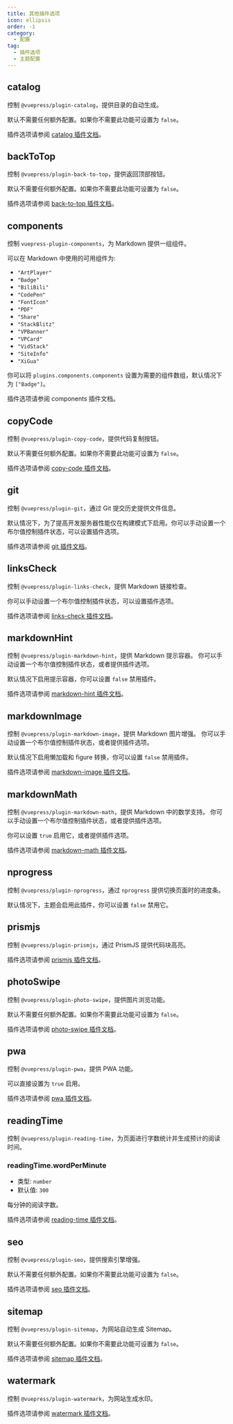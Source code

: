 ```yaml
---
title: 其他插件选项
icon: ellipsis
order: -1
category:
  - 配置
tag:
  - 插件选项
  - 主题配置
---
```


## catalog <Badge text="默认启用" />

控制 `@vuepress/plugin-catalog`，提供目录的自动生成。

默认不需要任何额外配置。如果你不需要此功能可设置为 `false`。

插件选项请参阅 [catalog 插件文档][catalog-config]。

## backToTop <Badge text="默认启用" />

控制 `@vuepress/plugin-back-to-top`，提供返回顶部按钮。

默认不需要任何额外配置。如果你不需要此功能可设置为 `false`。

插件选项请参阅 [back-to-top 插件文档][back-to-top-config]。

## components

控制 `vuepress-plugin-components`，为 Markdown 提供一组组件。

可以在 Markdown 中使用的可用组件为:

- `"ArtPlayer"`
- `"Badge"`
- `"BiliBili"`
- `"CodePen"`
- `"FontIcon"`
- `"PDF"`
- `"Share"`
- `"StackBlitz"`
- `"VPBanner"`
- `"VPCard"`
- `"VidStack"`
- `"SiteInfo"`
- `"XiGua"`

你可以将 `plugins.components.components` 设置为需要的组件数组，默认情况下为 `["Badge"]`。

插件选项请参阅 <ProjectLink name="components" path="/zh/config.html">components 插件文档</ProjectLink>。

## copyCode <Badge text="默认启用" />

控制 `@vuepress/plugin-copy-code`，提供代码复制按钮。

默认不需要任何额外配置。如果你不需要此功能可设置为 `false`。

插件选项请参阅 [copy-code 插件文档][copy-code-config]。

## git <Badge text="默认仅限构建模式" />

控制 `@vuepress/plugin-git`，通过 Git 提交历史提供文件信息。

默认情况下，为了提高开发服务器性能仅在构建模式下启用。你可以手动设置一个布尔值控制插件状态，可以设置插件选项。

插件选项请参阅 [git 插件文档][git-config]。

## linksCheck <Badge text="默认启用" />

控制 `@vuepress/plugin-links-check`，提供 Markdown 链接检查。

你可以手动设置一个布尔值控制插件状态，可以设置插件选项。

插件选项请参阅 [links-check 插件文档][links-check-config]。

## markdownHint <Badge text="默认启用" />

控制 `@vuepress/plugin-markdown-hint`，提供 Markdown 提示容器。 你可以手动设置一个布尔值控制插件状态，或者提供插件选项。

默认情况下启用提示容器，你可以设置 `false` 禁用插件。

插件选项请参阅 [markdown-hint 插件文档][markdown-hint-config]。

## markdownImage <Badge text="默认启用" />

控制 `@vuepress/plugin-markdown-image`，提供 Markdown 图片增强。 你可以手动设置一个布尔值控制插件状态，或者提供插件选项。

默认情况下启用懒加载和 figure 转换，你可以设置 `false` 禁用插件。

插件选项请参阅 [markdown-image 插件文档][markdown-image-config]。

## markdownMath

控制 `@vuepress/plugin-markdown-math`，提供 Markdown 中的数学支持。 你可以手动设置一个布尔值控制插件状态，或者提供插件选项。

你可以设置 `true` 启用它，或者提供插件选项。

插件选项请参阅 [markdown-math 插件文档][markdown-math-config]。

## nprogress <Badge text="默认启用" />

控制 `@vuepress/plugin-nprogress`，通过 `nprogress` 提供切换页面时的进度条。

默认情况下，主题会启用此插件，你可以设置 `false` 禁用它。

## prismjs

控制 `@vuepress/plugin-prismjs`，通过 PrismJS 提供代码块高亮。

插件选项请参阅 [prismjs 插件文档][prismjs-config]。

## photoSwipe <Badge text="默认启用" />

控制 `@vuepress/plugin-photo-swipe`，提供图片浏览功能。

默认不需要任何额外配置。如果你不需要此功能可设置为 `false`。

插件选项请参阅 [photo-swipe 插件文档][photo-swipe-config]。

## pwa

控制 `@vuepress/plugin-pwa`，提供 PWA 功能。

可以直接设置为 `true` 启用。

插件选项请参阅 [pwa 插件文档][pwa-config]。

## readingTime <Badge text="默认启用" />

控制 `@vuepress/plugin-reading-time`，为页面进行字数统计并生成预计的阅读时间。

### readingTime.wordPerMinute

- 类型: `number`
- 默认值: `300`

每分钟的阅读字数。

插件选项请参阅 [reading-time 插件文档][reading-time-config]。

## seo <Badge text="默认启用" />

控制 `@vuepress/plugin-seo`，提供搜索引擎增强。

默认不需要任何额外配置。如果你不需要此功能可设置为 `false`。

插件选项请参阅 [seo 插件文档][seo-config]。

## sitemap <Badge text="默认启用" />

控制 `@vuepress/plugin-sitemap`，为网站自动生成 Sitemap。

默认不需要任何额外配置。如果你不需要此功能可设置为 `false`。

插件选项请参阅 [sitemap 插件文档][sitemap-config]。

## watermark

控制 `@vuepress/plugin-watermark`，为网站生成水印。

插件选项请参阅 [watermark 插件文档][watermark-config]。

[back-to-top-config]: https://ecosystem.vuejs.press/zh/plugins/back-to-top.html#options
[catalog-config]: https://ecosystem.vuejs.press/zh/plugins/features/catalog.html#options
[copy-code-config]: https://ecosystem.vuejs.press/zh/plugins/features/copy-code.html#options
[git-config]: https://ecosystem.vuejs.press/zh/plugins/development/git.html#options
[links-check-config]: https://ecosystem.vuejs.press/zh/plugins/markdown/links-check.html#options
[markdown-hint-config]: https://ecosystem.vuejs.press/zh/plugins/markdown/markdown-hint.html#options
[markdown-image-config]: https://ecosystem.vuejs.press/zh/plugins/markdown/markdown-image.html#options
[markdown-math-config]: https://ecosystem.vuejs.press/zh/plugins/markdown/markdown-math.html#options
[photo-swipe-config]: https://ecosystem.vuejs.press/zh/plugins/features/photo-swipe.html#options
[prismjs-config]: https://ecosystem.vuejs.press/zh/plugins/markdown/prismjs.html#options
[pwa-config]: https://ecosystem.vuejs.press/zh/plugins/pwa/pwa/config.html#options
[reading-time-config]: https://ecosystem.vuejs.press/zh/plugins/development/reading-time.html#options
[seo-config]: https://ecosystem.vuejs.press/zh/plugins/seo/seo/config.html
[sitemap-config]: https://ecosystem.vuejs.press/zh/plugins/seo/sitemap/config.html
[watermark-config]: https://ecosystem.vuejs.press/zh/plugins/features/watermark.html
